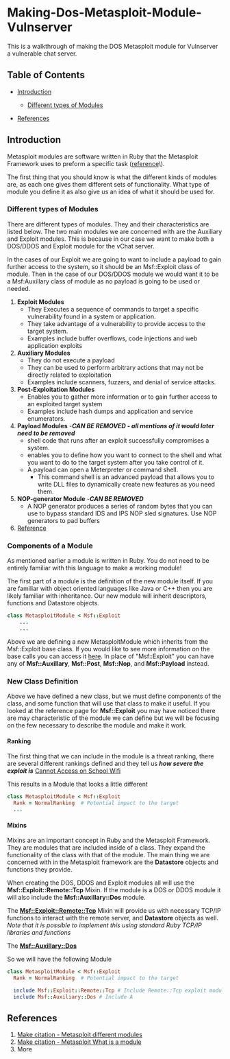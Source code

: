 # Making-Dos-Metasploit-Module-Vulnserver
This is a walkthrough of making the DOS Metasploit module for Vulnserver a vulnerable chat server. 
## Table of Contents 
* [Introduction](#introduction)
    * [Different types of Modules](#different-types-of-modules)

* [References](#references)
## Introduction 
Metasploit modules are software written in Ruby that the Metasploit Framework uses to preform a specific task 
\([reference](https://docs.rapid7.com/metasploit/modules#:~:text=A%20module%20is%20a%20piece%20of%20software%20that%20the%20Metasploit%20Framework%20uses%20to%20perform%20a%20task%2C%20such%20as%20exploiting%20or%20scanning%20a%20target.)\).

The first thing that you should know is what the different kinds of modules are, as each one gives them different sets of functionality. What type of module you define it as also give us an idea of what it should be used for.



### Different types of Modules 
There are different types of modules. They and their characteristics are listed below. The two main modules we are concerned with are the Auxiliary and Exploit modules. This is because in our case we want to make both a DOS/DDOS and Exploit module for the vChat server. 

In the cases of our Exploit we are going to want to include a payload to gain further access to the system, so it should be an Msf::Exploit class of module. Then in the case of our DOS/DDOS module we would want it to be a Msf:Auxillary class of module as no payload is going to be used or needed.

1. **Exploit Modules**
    * They Executes a sequence of commands to target a specific vulnerability found in a system or application. 
    * They take advantage of a vulnerability to provide access to the target system. 
    * Examples include buffer overflows, code injections and web application exploits 
2. **Auxiliary Modules** 
    * They do not execute a payload
    * They can be used to perform arbitrary actions that may not be directly related to exploitation
    * Examples include scanners, fuzzers, and denial of service attacks.
3. **Post-Exploitation Modules** 
    *  Enables you to gather more information or to gain further access to an exploited target system
    * Examples include hash dumps and application and service enumerators.
4. **Payload Modules** \-***CAN BE REMOVED - all mentions of it would later need to be removed***
    * shell code that runs after an exploit successfully compromises a system.
    * enables you to define how you want to connect to the shell and what you want to do to the target system after you take control of it.
    * A payload can open a Meterpreter or command shell.
        * This command shell is an advanced payload that allows you to write DLL files to dynamically create new features as you need them.
5. **NOP-generator Module** \-***CAN BE REMOVED***
    * A NOP generator produces a series of random bytes that you can use to bypass standard IDS and IPS NOP sled signatures. Use NOP generators to pad buffers
4. [Reference](https://docs.rapid7.com/metasploit/msf-overview/#:~:text=executes%20a%20sequence%20of%20commands%20to%20target%20a%20specific%20vulnerability%20found%20in%20a%20system%20or%20application.%20An%20exploit%20module%20takes%20advantage%20of%20a%20vulnerability%20to%20provide%20access%20to%20the%20target%20system)
### Components of a Module
As mentioned earlier a module is written in Ruby. You do not need to be entirely familiar with this language to make a working module!

The first part of a module is the definition of the new module itself. If you are familiar with object oriented languages like Java or C++ then you are likely familiar with inheritance. Our new module will inherit descriptors, functions and Datastore objects. 

```ruby
class MetasploitModule < Msf::Exploit
    ...
    ...
```

Above we are defining a new MetasploitModule which inherits from the Msf::Exploit base class. If you would like to see more information on the base calls you can access it [here](https://www.rubydoc.info/github/rapid7/metasploit-framework/Msf/Exploit). In place of "Msf::Exploit" you can have any of **Msf::Auxillary**, **Msf::Post**, **Msf::Nop**, and **Msf::Payload** instead.

### New Class Definition

Above we have defined a new class, but we must define components of the class, and some function that will use that class to make it useful. If you looked at the reference page for **Msf::Exploit** you may have noticed there are may characteristic of the module we can define but we will be focusing on the few necessary to describe the module and make it work.
#### Ranking
The first thing that we can include in the module is a threat ranking, there are several different rankings defined and they tell us ***how severe the exploit is*** [Cannot Access on School Wifi](https://docs.metasploit.com/docs/using-metasploit/intermediate/exploit-ranking.html)

This results in a Module that looks a little different 
```ruby
class MetasploitModule < Msf::Exploit
  Rank = NormalRanking	# Potential impact to the target
  ...
```
#### Mixins
Mixins are an important concept in Ruby and the Metasploit Framework. They are modules that are included inside of a class. They expand the functionality of the class with that of the module. The main thing we are concerned with in the Metasploit framework are the **Datastore** objects and functions they provide.

When creating the DOS, DDOS and Exploit modules all will use the **Msf::Exploit::Remote::Tcp** Mixin. If the module is a DOS or DDOS module it will also include the **Msf::Auxillary::Dos** module. 

The [**Msf::Exploit::Remote::Tcp**](https://www.rubydoc.info/github/rapid7/metasploit-framework/Msf/Exploit/Remote/Tcp) Mixin will provide us with necessary TCP/IP functions to interact with the remote server, and **Datastore** objects as well. 
*Note that it is possible to implement this using standard Ruby TCP/IP libraries and functions*

The [**Msf::Auxillary::Dos**](https://www.rubydoc.info/github/rapid7/metasploit-framework/Msf/Auxiliary/Dos)

So we will have the following Module
```ruby
class MetasploitModule < Msf::Exploit
  Rank = NormalRanking	# Potential impact to the target

  include Msf::Exploit::Remote::Tcp	# Include Remote::Tcp exploit module
  include Msf::Auxiliary::Dos # Include A
```


## References
1. [Make citation - Metasploit different modules](https://docs.rapid7.com/metasploit/msf-overview/)
1. [Make citation - Metasploit What is a module](https://docs.rapid7.com/metasploit/modules/#:~:text=A%20module%20is%20a%20piece,%2C%20or%20post%2Dexploitation%20module.)
1. More

